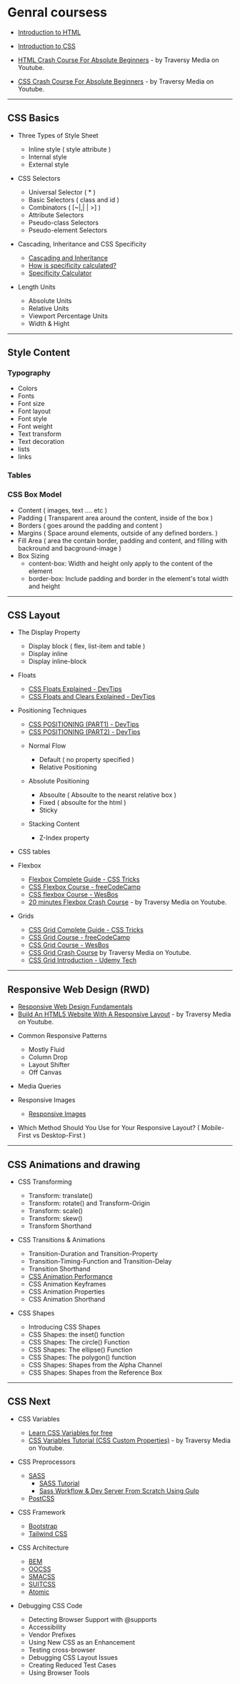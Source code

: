 
# Genral coursess

* [Introduction to HTML](https://scrimba.com/g/ghtml)
* [Introduction to CSS](https://scrimba.com/g/gintrotocss)

* [HTML Crash Course For Absolute Beginners](https://www.youtube.com/watch?v=UB1O30fR-EE) - by Traversy Media on Youtube.
* [CSS Crash Course For Absolute Beginners](https://www.youtube.com/watch?v=yfoY53QXEnI) - by Traversy Media on Youtube.

---

## CSS Basics

- Three Types of Style Sheet
    * Inline style ( style attribute )
    * Internal style
    * External style

- CSS Selectors
    * Universal Selector ( \* )
    * Basic Selectors ( class and id )
    * Combinators ( [~|,| | >] )
    * Attribute Selectors
    * Pseudo-class Selectors
    * Pseudo-element Selectors

- Cascading, Inheritance and CSS Specificity
    * [Cascading and Inheritance](https://developer.mozilla.org/en-US/docs/Learn/CSS/Introduction_to_CSS/Cascade_and_inheritance)
    * [How is specificity calculated?](https://developer.mozilla.org/en-US/docs/Web/CSS/Specificity)
    * [Specificity Calculator](https://specificity.keegan.st/)

- Length Units
    * Absolute Units
    * Relative Units
    * Viewport Percentage Units
    * Width & Hight


---

## Style Content 

### Typography

- Colors
- Fonts
- Font size
- Font layout
- Font style
- Font weight
- Text transform
- Text decoration
- lists
- links

### Tables


### CSS Box Model

- Content ( images, text .... etc )
- Padding ( Transparent area around the content, inside of the box )
- Borders ( goes around the padding and content )
- Margins ( Space around elements, outside of any defined borders. )
- Fill Area ( area the contain border, padding and content, and filling with backround and bacground-image )
- Box Sizing 
    * content-box: Width and height only apply to the content of the element
    * border-box: Include padding and border in the element's total width and height


---

## CSS Layout

- The Display Property
    * Display block ( flex, list-item and table )
    * Display inline
    * Display inline-block 

- Floats
    * [CSS Floats Explained - DevTips](https://www.youtube.com/watch?v=609adV3pTME)
    * [CSS Floats and Clears Explained - DevTips](https://www.youtube.com/watch?v=xFGBNv2KeVU)


- Positioning Techniques
    * [CSS POSITIONING (PART1) - DevTips](https://www.youtube.com/watch?v=kejG8G0dr5U)
    * [CSS POSITIONING (PART2) - DevTips](https://www.youtube.com/watch?v=Rf6zAP4YnZA)

    + Normal Flow
        * Default ( no property specified )
        * Relative Positioning
    

    + Absolute Positioning 
        * Absoulte ( Absoulte to the nearst relative box )
        * Fixed ( absoulte for the html )
        * Sticky

    + Stacking Content
        * Z-Index property

- CSS tables


- Flexbox
    * [Flexbox Complete Guide - CSS Tricks](https://css-tricks.com/snippets/css/a-guide-to-flexbox/)
    * [CSS Flexbox Course - freeCodeCamp](https://www.youtube.com/watch?v=-Wlt8NRtOpo)
    * [CSS flexbox Course - WesBos](https://flexbox.io/)
    * [20 minutes Flexbox Crash Course](https://youtu.be/JJSoEo8JSnc) - by Traversy Media on Youtube.

- Grids
    * [CSS Grid Complete Guide - CSS Tricks](https://css-tricks.com/snippets/css/complete-guide-grid/)
    * [CSS Grid Course - freeCodeCamp](https://www.youtube.com/watch?v=t6CBKf8K_Ac)
    * [CSS Grid Course - WesBos](https://cssgrid.io/)
    * [CSS Grid Crash Course](https://youtu.be/jV8B24rSN5o) by Traversy Media on Youtube.
    * [CSS Grid Introduction - Udemy Tech](https://www.youtube.com/watch?v=oz0fbFviLIU)

---

## Responsive Web Design (RWD)

+ [Responsive Web Design Fundamentals](https://udacity.com/course/responsive-web-design-fundamentals--ud893)
+ [Build An HTML5 Website With A Responsive Layout](https://www.youtube.com/watch?v=Wm6CUkswsNw) - by Traversy Media on Youtube.

* Common Responsive Patterns
    + Mostly Fluid
    + Column Drop
    + Layout Shifter
    + Off Canvas

* Media Queries
* Responsive Images
    + [Responsive Images](https://udacity.com/course/responsive-images--ud882)

* Which Method Should You Use for Your Responsive Layout? ( Mobile-First vs Desktop-First )

---

## CSS Animations and drawing

- CSS Transforming
    * Transform: translate()
    * Transform: rotate() and Transform-Origin
    * Transform: scale()
    * Transform: skew()
    * Transform Shorthand

- CSS Transitions & Animations
    * Transition-Duration and Transition-Property
    * Transition-Timing-Function and Transition-Delay
    * Transition Shorthand
    * [CSS Animation Performance](https://www.html5rocks.com/en/tutorials/speed/high-performance-animations/)
    * CSS Animation Keyframes
    * CSS Animation Properties
    * CSS Animation Shorthand

- CSS Shapes
    * Introducing CSS Shapes
    * CSS Shapes: the inset() function
    * CSS Shapes: The circle() Function
    * CSS Shapes: The ellipse() Function
    * CSS Shapes: The polygon() function
    * CSS Shapes: Shapes from the Alpha Channel
    * CSS Shapes: Shapes from the Reference Box

---

## CSS Next

- CSS Variables 
    * [Learn CSS Variables for free](https://scrimba.com/g/gcssvariables)
    * [CSS Variables Tutorial (CSS Custom Properties)](https://www.youtube.com/watch?v=sQUB039MG0I) - by Traversy Media on Youtube.

- CSS Preprocessors
    * [SASS](https://sass-lang.com/)
        * [SASS Tutorial](https://www.youtube.com/watch?v=wz3kElLbEHE)
        * [Sass Workflow & Dev Server From Scratch Using Gulp](https://www.youtube.com/watch?v=rmXVmfx3rNo)
    * [PostCSS](http://postcss.org/)

- CSS Framework
    * [Bootstrap](https://getbootstrap.com/)
    * [Tailwind CSS](https://tailwindcss.com/)

- CSS Architecture
    * [BEM](http://getbem.com/)
    * [OOCSS](http://oocss.org/)
    * [SMACSS](https://smacss.com/)
    * [SUITCSS](https://suitcss.github.io/)
    * [Atomic](https://acss.io/)

- Debugging CSS Code
    * Detecting Browser Support with @supports
    * Accessibility
    * Vendor Prefixes
    * Using New CSS as an Enhancement
    * Testing cross-browser
    * Debugging CSS Layout Issues
    * Creating Reduced Test Cases
    * Using Browser Tools
